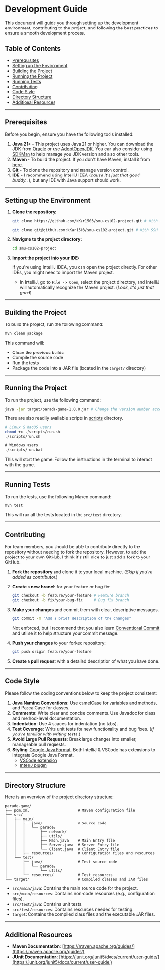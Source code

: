 # Development Guide

This document will guide you through setting up the development environment,
contributing to the project, and following the best practices to ensure a smooth development process.

## Table of Contents

- [Prerequisites](#prerequisites)
- [Setting up the Environment](#setting-up-the-environment)
- [Building the Project](#building-the-project)
- [Running the Project](#running-the-project)
- [Running Tests](#running-tests)
- [Contributing](#contributing)
- [Code Style](#code-style)
- [Directory Structure](#directory-structure)
- [Additional Resources](#additional-resources)

---

## Prerequisites

Before you begin, ensure you have the following tools installed:

1. **Java 21+** - This project uses Java 21 or higher. You can download the JDK
   from [Oracle](https://www.oracle.com/java/technologies/javase-downloads.html) or
   use [AdoptOpenJDK](https://adoptopenjdk.net/). You can also consider using
   [SDKMan](https://sdkman.io/) to help manage you JDK version and also other tools.
2. **Maven** - To build the project. If you don't have Maven, install it
   from [here](https://maven.apache.org/install.html).
3. **Git** - To clone the repository and manage version control.
4. **IDE** - I recommend using IntelliJ IDEA (_cause it's just that good buddy..._),
   but any IDE with Java support should work.

---

## Setting up the Environment

1. **Clone the repository:**

   ```bash
   git clone https://github.com/kKar1503/smu-cs102-project.git # With HTTPS
   
   git clone git@github.com:kKar1503/smu-cs102-project.git # With SSH
   ```

2. **Navigate to the project directory:**

   ```bash
   cd smu-cs102-project
   ```

3. **Import the project into your IDE:**

   If you're using IntelliJ IDEA, you can open the project directly. For other IDEs, you might need to import the Maven
   project.

    - In IntelliJ, go to `File -> Open`, select the project directory, and IntelliJ will automatically recognize the
      Maven project. (_Look, it's just that good_)

---

## Building the Project

To build the project, run the following command:

```bash
mvn clean package
```

This command will:

- Clean the previous builds
- Compile the source code
- Run the tests
- Package the code into a JAR file (located in the `target/` directory)

---

## Running the Project

To run the project, use the following command:

```bash
java -jar target/parade-game-1.0.0.jar # Change the version number accordingly
```

There are also readily available scripts in [scripts](../scripts) directory.

```bash
# Linux & MacOS users
chmod +x ./scripts/run.sh
./scripts/run.sh
```

```cmd
# Windows users
./scripts/run.bat
```

This will start the game. Follow the instructions in the terminal to interact with the game.

---

## Running Tests

To run the tests, use the following Maven command:

```bash
mvn test
```

This will run all the tests located in the `src/test` directory.

---

## Contributing

For team members, you should be able to contribute directly to the repository without needing
to fork the repository. However, to add the project to your own GitHub, I think it's still
nice to just add a fork to your GitHub.

1. **Fork the repository** and clone it to your local machine. (_Skip if you're added as contributor._)
2. **Create a new branch** for your feature or bug fix:

   ```bash
   git checkout -b feature/your-feature # Feature branch
   git checkout -b fix/your-bug-fix     # Bug fix branch
   ```

3. **Make your changes** and commit them with clear, descriptive messages.

   ```bash
   git commit -m "Add a brief description of the changes"
   ```

   Not enforced, but I recommend that you also
   learn [Conventional Commit](https://www.conventionalcommits.org/en/v1.0.0/)
   and utilise it to help structure your commit message.

4. **Push your changes** to your forked repository:

   ```bash
   git push origin feature/your-feature
   ```

5. **Create a pull request** with a detailed description of what you have done.

---

## Code Style

Please follow the coding conventions below to keep the project consistent:

1. **Java Naming Conventions**: Use camelCase for variables and methods, and PascalCase for classes.
2. **Comments**: Write clear and concise comments. Use Javadoc for class and method-level documentation.
3. **Indentation**: Use 4 spaces for indentation (no tabs).
4. **Test Coverage**: Write unit tests for new functionality and bug fixes. (_If you're familiar with writing tests._)
5. **Avoid Large Pull Requests**: Break large changes into smaller, manageable pull requests.
6. **Styling**: [Google Java Format](https://github.com/google/google-java-format). Both IntelliJ & VSCode has
   extensions to integrate Google Java Format.
    * [VSCode extension](https://marketplace.visualstudio.com/items?itemName=JoseVSeb.google-java-format-for-vs-code)
    * [IntelliJ plugin](https://plugins.jetbrains.com/plugin/8527-google-java-format)

---

## Directory Structure

Here is an overview of the project directory structure:

```
parade-game/
├── pom.xml                      # Maven configuration file
├── src/
│   ├── main/
│   │   ├── java/                # Source code
│   │   │   └── parade/
│   │   │       ├── network/
│   │   │       ├── utils/
│   │   │       ├── Main.java    # Main Entry file
│   │   │       ├── Server.java  # Server Entry file
│   │   │       └── Client.java  # Client Entry file
│   │   ├── resources/           # Configuration files and resources
│   └── test/
│       ├── java/                # Test source code
│       │   └── parade/
│       │       └── utils/
│       └── resources/           # Test resources
└── target/                      # Compiled classes and JAR files
```

- `src/main/java`: Contains the main source code for the project.
- `src/main/resources`: Contains non-code resources (e.g., configuration files).
- `src/test/java`: Contains unit tests.
- `src/test/resources`: Contains resources needed for testing.
- `target`: Contains the compiled class files and the executable JAR files.

---

## Additional Resources

- **Maven Documentation**: [https://maven.apache.org/guides/](https://maven.apache.org/guides/)
- **JUnit Documentation**:
  [https://junit.org/junit5/docs/current/user-guide/](https://junit.org/junit5/docs/current/user-guide/)